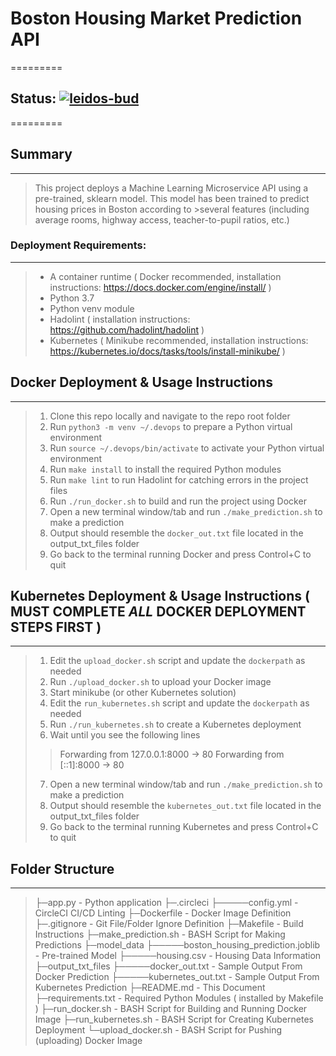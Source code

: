 # Boston Housing Market Prediction API
=========
## Status: [![leidos-bud](https://circleci.com/gh/leidos-bud/ml-ops-project.svg?style=svg)]()
=========

## Summary
------------
>This project deploys a Machine Learning Microservice API using a pre-trained, sklearn model.  This model has been trained to predict housing prices in Boston according to >several features (including average rooms, highway access, teacher-to-pupil ratios, etc.) 

### Deployment Requirements:
------------
>- A container runtime ( Docker recommended, installation instructions: https://docs.docker.com/engine/install/ )
>- Python 3.7
>- Python venv module
>- Hadolint ( installation instructions: https://github.com/hadolint/hadolint )
>- Kubernetes ( Minikube recommended, installation instructions: https://kubernetes.io/docs/tasks/tools/install-minikube/ )

## Docker Deployment & Usage Instructions
------------
>1. Clone this repo locally and navigate to the repo root folder
>2. Run `python3 -m venv ~/.devops` to prepare a Python virtual environment
>3. Run `source ~/.devops/bin/activate` to activate your Python virtual environment
>4. Run `make install` to install the required Python modules
>5. Run `make lint` to run Hadolint for catching errors in the project files
>6. Run `./run_docker.sh` to build and run the project using Docker
>7. Open a new terminal window/tab and run `./make_prediction.sh` to make a prediction
>8. Output should resemble the `docker_out.txt` file located in the output_txt_files folder
>9. Go back to the terminal running Docker and press Control+C to quit

## Kubernetes Deployment & Usage Instructions ( MUST COMPLETE *ALL* DOCKER DEPLOYMENT STEPS FIRST )
------------
>1. Edit the `upload_docker.sh` script and update the `dockerpath` as needed
>2. Run `./upload_docker.sh` to upload your Docker image
>3. Start minikube (or other Kubernetes solution)
>4. Edit the `run_kubernetes.sh` script and update the `dockerpath` as needed
>5. Run `./run_kubernetes.sh` to create a Kubernetes deployment
>6. Wait until you see the following lines
>>    Forwarding from 127.0.0.1:8000 -> 80
>>    Forwarding from [::1]:8000 -> 80
>7. Open a new terminal window/tab and run `./make_prediction.sh` to make a prediction
>8. Output should resemble the `kubernetes_out.txt` file located in the output_txt_files folder
>9. Go back to the terminal running Kubernetes and press Control+C to quit


## Folder Structure
------------
>├─app.py                                  - Python application
>├─.circleci
>├─────config.yml                          - CircleCI CI/CD Linting
>├─Dockerfile                              - Docker Image Definition
>├─.gitignore                              - Git File/Folder Ignore Definition
>├─Makefile                                - Build Instructions
>├─make_prediction.sh                      - BASH Script for Making Predictions
>├─model_data
>├─────boston_housing_prediction.joblib    - Pre-trained Model
>├─────housing.csv                         - Housing Data Information
>├─output_txt_files
>├─────docker_out.txt                      - Sample Output From Docker Prediction
>├─────kubernetes_out.txt                  - Sample Output From Kubernetes Prediction
>├─README.md                               - This Document
>├─requirements.txt                        - Required Python Modules ( installed by Makefile )
>├─run_docker.sh                           - BASH Script for Building and Running Docker Image
>├─run_kubernetes.sh                       - BASH Script for Creating Kubernetes Deployment
>└─upload_docker.sh                        - BASH Script for Pushing (uploading) Docker Image
